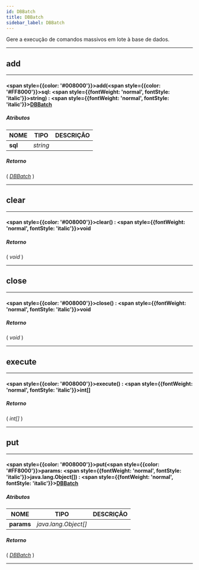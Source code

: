 ```yaml
---
id: DBBatch
title: DBBatch
sidebar_label: DBBatch
---
```


Gere a execução de comandos massivos em lote à base de dados.

---

## add

---

#### <span style={{color: '#008000'}}>add</span>(<span style={{color: '#FF8000'}}>sql</span>: <span style={{fontWeight: 'normal', fontStyle: 'italic'}}>string</span>) : <span style={{fontWeight: 'normal', fontStyle: 'italic'}}>[DBBatch](../objects/DBBatch)</span>
##### Atributos

| NOME | TIPO | DESCRIÇÃO |
|---|---|---|
| **sql** | _string_ |   |

##### Retorno

( _[DBBatch](../objects/DBBatch)_ )


---

## clear

---

#### <span style={{color: '#008000'}}>clear</span>() : <span style={{fontWeight: 'normal', fontStyle: 'italic'}}>void</span>
##### Retorno

( _void_ )


---

## close

---

#### <span style={{color: '#008000'}}>close</span>() : <span style={{fontWeight: 'normal', fontStyle: 'italic'}}>void</span>
##### Retorno

( _void_ )


---

## execute

---

#### <span style={{color: '#008000'}}>execute</span>() : <span style={{fontWeight: 'normal', fontStyle: 'italic'}}>int[]</span>
##### Retorno

( _int[]_ )


---

## put

---

#### <span style={{color: '#008000'}}>put</span>(<span style={{color: '#FF8000'}}>params</span>: <span style={{fontWeight: 'normal', fontStyle: 'italic'}}>java.lang.Object[]</span>) : <span style={{fontWeight: 'normal', fontStyle: 'italic'}}>[DBBatch](../objects/DBBatch)</span>
##### Atributos

| NOME | TIPO | DESCRIÇÃO |
|---|---|---|
| **params** | _java.lang.Object[]_ |   |

##### Retorno

( _[DBBatch](../objects/DBBatch)_ )


---

